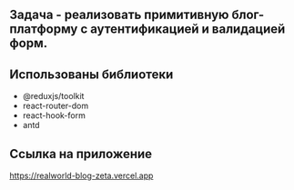 ## Задача - реализовать примитивную блог-платформу с аутентификацией и валидацией форм.

## Использованы библиотеки

- @reduxjs/toolkit
- react-router-dom
- react-hook-form
- antd

## Ссылка на приложение

https://realworld-blog-zeta.vercel.app
